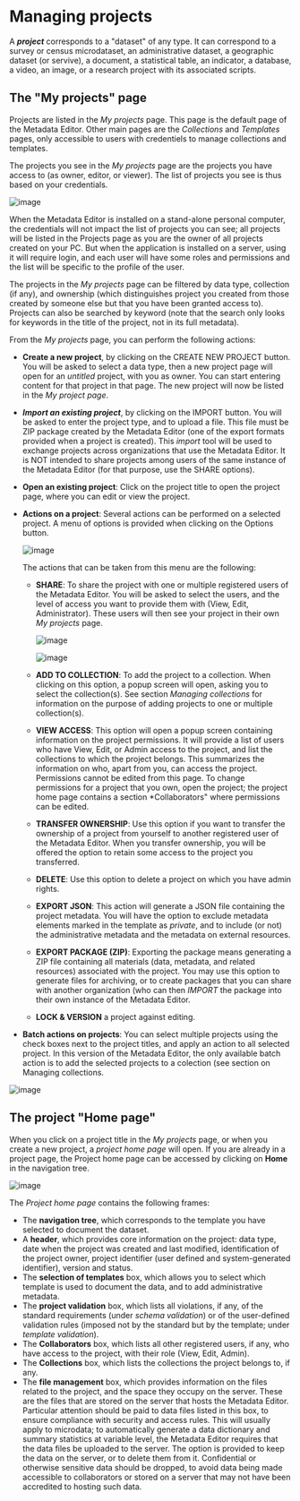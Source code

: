 # Managing projects

A ***project*** corresponds to a "dataset" of any type. It can correspond to a survey or census microdataset, an administrative dataset, a geographic dataset (or servive), a document, a statistical table, an indicator, a database, a video, an image, or a research project with its associated scripts. 

## The "My projects" page

Projects are listed in the *My projects* page. This page is the default page of the Metadata Editor. Other main pages are the *Collections* and *Templates* pages, only accessible to users with credentiels to manage collections and templates.  

The projects you see in the *My projects* page are the projects you have access to (as owner, editor, or viewer). The list of projects you see is thus based on your credentials. 

![image](https://github.com/mah0001/metadata-editor-docs-v2/blob/main/img/ME_UG_v1-0-0_managing_projects_projects_list_page.png)

When the Metadata Editor is installed on a stand-alone personal computer, the credentials will not impact the list of projects you can see; all projects will be listed in the Projects page as you are the owner of all projects created on your PC. But when the application is installed on a server, using it will require login, and each user will have some roles and permissions and the list will be specific to the profile of the user. 

The projects in the *My projects* page can be filtered by data type, collection (if any), and ownership (which distinguishes project you created from those created by someone else but that you have been granted access to). Projects can also be searched by keyword (note that the search only looks for keywords in the title of the project, not in its full metadata). 

From the *My projects* page, you can perform the following actions:

- **Create a new project**, by clicking on the CREATE NEW PROJECT button. You will be asked to select a data type, then a new project page will open for an *untitled* project, with you as owner. You can start entering content for that project in that page. The new project will now be listed in the *My project page*.
  
- ***Import an existing project***, by clicking on the IMPORT button. You will be asked to enter the project type, and to upload a file. This file must be ZIP package created by the Metadata Editor (one of the export formats provided when a project is created). This *import* tool will be used to exchange projects across organizations that use the Metadata Editor. It is NOT intended to share projects among users of the same instance of the Metadata Editor (for that purpose, use the SHARE options).
  
- **Open an existing project**: Click on the project title to open the project page, where you can edit or view the project.

- **Actions on a project**: Several actions can be performed on a selected project. A menu of options is provided when clicking on the Options button.

  ![image](https://github.com/mah0001/metadata-editor-docs-v2/blob/main/img/ME_UG_v1-0-0_managing_projects_actions_on_project.png)

  The actions that can be taken from this menu are the following:
  - **SHARE**: To share the project with one or multiple registered users of the Metadata Editor. You will be asked to select the users, and the level of access you want to provide them with (View, Edit, Administrator). These users will then see your project in their own *My projects* page.
    
    ![image](https://github.com/mah0001/metadata-editor-docs-v2/blob/main/img/ME_UG_v1-0-0_managing_projects_share_project.png)

    ![image](https://github.com/mah0001/metadata-editor-docs-v2/blob/main/img/ME_UG_v1-0-0_managing_projects_actions_on_project_list.png)
    
  - **ADD TO COLLECTION**: To add the project to a collection. When clicking on this option, a popup screen will open, asking you to select the collection(s). See section *Managing collections* for information on the purpose of adding projects to one or multiple collection(s).
    
  - **VIEW ACCESS**: This option will open a popup screen containing information on the project permissions. It will provide a list of users who have View, Edit, or Admin access to the project, and list the collections to which the project belongs. This summarizes the information on who, apart from you, can access the project. Permissions cannot be edited from this page. To change permissions for a project that you own, open the project; the project home page contains a section *Collaborators" where permissions can be edited.
      
  - **TRANSFER OWNERSHIP**: Use this option if you want to transfer the ownership of a project from yourself to another registered user of the Metadata Editor. When you transfer ownership, you will be offered the option to retain some access to the project you transferred.
    
  - **DELETE**: Use this option to delete a project on which you have admin rights.
    
  - **EXPORT JSON**: This action will generate a JSON file containing the project metadata. You will have the option to exclude metadata elements marked in the template as *private*, and to include (or not) the administrative metadata and the metadata on external resources.
    
  - **EXPORT PACKAGE (ZIP)**: Exporting the package means generating a ZIP file containing all materials (data, metadata, and related resources) associated with the project. You may use this option to generate files for archiving, or to create packages that you can share with another organization (who can then *IMPORT* the package into their own instance of the Metadata Editor.
    
  - **LOCK & VERSION** a project against editing.

  
- **Batch actions on projects**: You can select multiple projects using the check boxes next to the project titles, and apply an action to all selected project. In this version of the Metadata Editor, the only available batch action is to add the selected projects to a colection (see section on Managing collections.   

![image](https://github.com/mah0001/metadata-editor-docs-v2/blob/main/img/ME_UG_v1-0-0_managing_projects_batch_action.png)


## The project "Home page"

When you click on a project title in the *My projects* page, or when you create a new project, a *project home page* will open. If you are already in a project page, the Project home page can be accessed by clicking on **Home** in the navigation tree.

![image](https://github.com/mah0001/metadata-editor-docs-v2/blob/main/img/ME_UG_v1-0-0_managing_projects_project_home_page.png)

The *Project home page* contains the following frames:
- The **navigation tree**, which corresponds to the template you have selected to document the dataset.
- A **header**, which provides core information on the project: data type, date when the project was created and last modified, identification of the project owner, project identifier (user defined and system-generated identifier), version and status.  
- The **selection of templates** box, which allows you to select which template is used to document the data, and to add administrative metadata.
- The **project validation** box, which lists all violations, if any, of the standard requirements (under *schema validation*) or of the user-defined validation rules (imposed not by the standard but by the template; under *template validation*). 
- The **Collaborators** box, which lists all other registered users, if any, who have access to the project, with their role (View, Edit, Admin).
- The **Collections** box, which lists the collections the project belongs to, if any.
- The **file management** box, which provides information on the files related to the project, and the space they occupy on the server. These are the files that are stored on the server that hosts the Metadata Editor. Particular attention should be paid to data files listed in this box, to ensure compliance with security and access rules. This will usually apply to microdata; to automatically generate a data dictionary and summary statistics at variable level, the Metadata Editor requires that the data files be uploaded to the server. The option is provided to keep the data on the server, or to delete them from it. Confidential or otherwise sensitive data should be dropped, to avoid data being made accessible to collaborators or stored on a server that may not have been accredited to hosting such data. 

